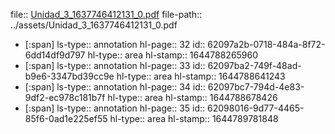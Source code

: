file:: [Unidad_3_1637746412131_0.pdf](../assets/Unidad_3_1637746412131_0.pdf)
file-path:: ../assets/Unidad_3_1637746412131_0.pdf

- [:span]
  ls-type:: annotation
  hl-page:: 32
  id:: 62097a2b-0718-484a-8f72-6dd14df9d797
  hl-type:: area
  hl-stamp:: 1644788265960
- [:span]
  ls-type:: annotation
  hl-page:: 33
  id:: 62097ba2-749f-48ad-b9e6-3347bd39cc9e
  hl-type:: area
  hl-stamp:: 1644788641243
- [:span]
  ls-type:: annotation
  hl-page:: 34
  id:: 62097bc7-794d-4e83-9df2-ec978c181b7f
  hl-type:: area
  hl-stamp:: 1644788678426
- [:span]
  ls-type:: annotation
  hl-page:: 35
  id:: 62098016-9d77-4465-85f6-0ad1e225ef55
  hl-type:: area
  hl-stamp:: 1644789781848